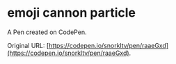 # emoji cannon particle

A Pen created on CodePen.

Original URL: [https://codepen.io/snorkltv/pen/raaeGxd](https://codepen.io/snorkltv/pen/raaeGxd).

